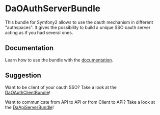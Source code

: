 DaOAuthServerBundle
===================

This bundle for Symfony2 allows to use the oauth mechanism in different "authspaces". It gives the possibility to build a unique SSO oauth server acting as if you had several ones.

Documentation
-------------

Learn how to use the bundle with the [documentation](Resources/doc/index.md).

Suggestion
----------

Want to be client of your oauth SSO?
Take a look at the [DaOAuthClientBundle](https://github.com/Gnuckorg/DaOAuthClientBundle)!

Want to communicate from API to API or from Client to API?
Take a look at the [DaApiServerBundle](https://github.com/Gnuckorg/DaApiServerBundle)!
